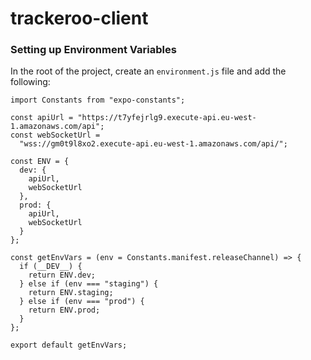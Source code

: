 # trackeroo-client

### Setting up Environment Variables

In the root of the project, create an `environment.js` file and add the following:

```
import Constants from "expo-constants";

const apiUrl = "https://t7yfejrlg9.execute-api.eu-west-1.amazonaws.com/api";
const webSocketUrl =
  "wss://gm0t9l8xo2.execute-api.eu-west-1.amazonaws.com/api/";

const ENV = {
  dev: {
    apiUrl,
    webSocketUrl
  },
  prod: {
    apiUrl,
    webSocketUrl
  }
};

const getEnvVars = (env = Constants.manifest.releaseChannel) => {
  if (__DEV__) {
    return ENV.dev;
  } else if (env === "staging") {
    return ENV.staging;
  } else if (env === "prod") {
    return ENV.prod;
  }
};

export default getEnvVars;


```
